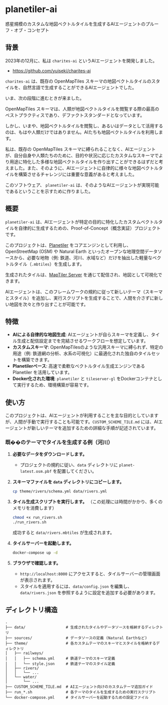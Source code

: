 # planetiler-ai

惑星規模のカスタムな地図ベクトルタイルを生成するAIエージェントのプルーフ・オブ・コンセプト

## 背景

2023年の12月に、私は `charites-ai` というAIエージェントを開発しました。

- https://github.com/yuiseki/charites-ai

`charites-ai` は、既存の OpenMapTiles スキーマの地図ベクトルタイルのスタイルを、自然言語で生成することができるAIエージェントでした。

いま、次の段階に進むときが来ました。

OpenMapTiles スキーマは、人類が地図ベクトルタイルを閲覧する際の最高のベストプラクティスであり、デファクトスタンダードとなっています。

しかし、いまや、地図ベクトルタイルを閲覧し、あるいはデータとして活用するのは、もはや人類だけではありません。AIたちも地図ベクトルタイルを利用します。

私は、既存の OpenMapTiles スキーマに縛られることなく、AIエージェントが、自分自身や人類たちのために、目的や状況に応じたカスタムなスキーマでより用途に特化した多様な地図ベクトルタイルを作り出すことができるはずだと考えました。また、そのように、AIエージェントに自律的に様々な地図ベクトルタイルを構築させるチャレンジには重要な意義があると考えました。

このソフトウェア、 `planetiler-ai` は、そのようなAIエージェントが実現可能であるということを示すために作りました。

## 概要

`planetiler-ai` は、AIエージェントが特定の目的に特化したカスタムベクトルタイルを自律的に生成するための、Proof-of-Concept（概念実証）プロジェクトです。

このプロジェクトは、[Planetiler](https://github.com/onthegomap/planetiler) をコアエンジンとして利用し、OpenStreetMap (OSM) や Natural Earth といったオープンな地理空間データソースから、必要な地物（例: 鉄道、河川、水域など）だけを抽出した軽量なベクトルタイル（`.mbtiles`）を生成します。

生成されたタイルは、[MapTiler Server](https://documentation.maptiler.com/hc/en-us/articles/4405443334417-MapTiler-Server) を通じて配信され、地図として可視化できます。

AIエージェントは、このフレームワークの規約に従って新しいテーマ（スキーマとスタイル）を追加し、実行スクリプトを生成することで、人間を介さずに新しい地図を次々と作り出すことが可能です。

## 特徴

-   **AIによる自律的な地図生成**: AIエージェントが自らスキーマを定義し、タイル生成と配信設定までを完結させるワークフローを想定しています。
-   **カスタムスキーマ**: OpenMapTilesのような汎用スキーマに縛られず、特定の用途（例: 鉄道網の分析、水系の可視化）に最適化された独自のタイルセットを構築できます。
-   **Planetilerベース**: 高速で柔軟なベクトルタイル生成エンジンである Planetiler を活用しています。
-   **Docker化された環境**: `planetiler` と `tileserver-gl` をDockerコンテナとして実行するため、環境構築が容易です。

## 使い方

このプロジェクトは、AIエージェントが利用することを主な目的としていますが、人間が手動で実行することも可能です。`CUSTOM_SCHEME_TILE.md` には、AIエージェントが新しいテーマを追加するための詳細な手順が記述されています。

### 既��のテーマでタイルを生成する例（河川）

1.  **必要なデータをダウンロードします。**
    -   プロジェクトの規約に従い、`data` ディレクトリに `planet-latest.osm.pbf` を配置してください。

2.  **スキーマファイルを `data` ディレクトリにコピーします。**
    ```bash
    cp theme/rivers/schema.yml data/rivers.yml
    ```

3.  **タイル生成スクリプトを実行します。**
    （この処理には時間がかかり、多くのメモリを消費します）
    ```bash
    chmod +x run_rivers.sh
    ./run_rivers.sh
    ```
    成功すると `data/rivers.mbtiles` が生成されます。

4.  **タイルサーバーを起動します。**
    ```bash
    docker-compose up -d
    ```

5.  **ブラウザで確認します。**
    -   `http://localhost:8000` にアクセスすると、タイルサーバーの管理画面が表示されます。
    -   スタイルを適用するには、`data/config.json` を編集し、`data/rivers.json` を参照するように設定を追加する必要があります。

## ディレクトリ構造

```
.
├── data/                  # 生成されたタイルやデータソースを格納するディレクトリ
├── sources/               # データソースの定義 (Natural Earthなど)
├── theme/                 # 各カスタムテーマのスキーマとスタイルを格納するディレクトリ
│   ├── railways/
│   │   ├── schema.yml     # 鉄道テーマのスキーマ定義
│   │   └── style.json     # 鉄道テーマのスタイル定義
│   ├── rivers/
│   │   └── ...
│   └── water/
│       └── ...
├── CUSTOM_SCHEME_TILE.md  # AIエージェント向けのカスタムテーマ追加ガイド
├── run_*.sh               # 各テーマのタイルを生成するための実行スクリプト
└── docker-compose.yml     # タイルサーバーを起動するための設定ファイル
```


